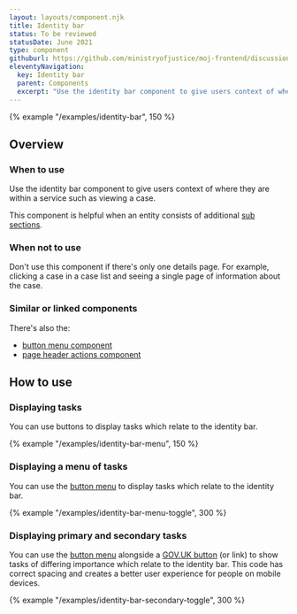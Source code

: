 ```yaml
---
layout: layouts/component.njk
title: Identity bar
status: To be reviewed
statusDate: June 2021
type: component
githuburl: https://github.com/ministryofjustice/moj-frontend/discussions/704
eleventyNavigation:
  key: Identity bar
  parent: Components
  excerpt: "Use the identity bar component to give users context of where they are within a service such as viewing a case."
---
```


{% example "/examples/identity-bar", 150 %}

## Overview

### When to use

Use the identity bar component to give users context of where they are within a service such as viewing a case.

This component is helpful when an entity consists of additional [sub sections](/components/sub-navigation/).

### When not to use

Don't use this component if there's only one details page. For example, clicking a case in a case list and seeing a single page of information about the case.

### Similar or linked components

There's also the:

- [button menu component](/components/button-menu/)
- [page header actions component](/components/page-header-actions/)

## How to use

### Displaying tasks

You can use buttons to display tasks which relate to the identity bar.

{% example "/examples/identity-bar-menu", 150 %}

### Displaying a menu of tasks

You can use the [button menu](/components/button-menu/) to display tasks which relate to the identity bar.

{% example "/examples/identity-bar-menu-toggle", 300 %}

### Displaying primary and secondary tasks

You can use the [button menu](/components/button-menu/) alongside a [GOV.UK button](https://design-system.service.gov.uk/components/button/) (or link) to show tasks of differing importance which relate to the identity bar. This code has correct spacing and creates a better user experience for people on mobile devices.

{% example "/examples/identity-bar-secondary-toggle", 300 %}
